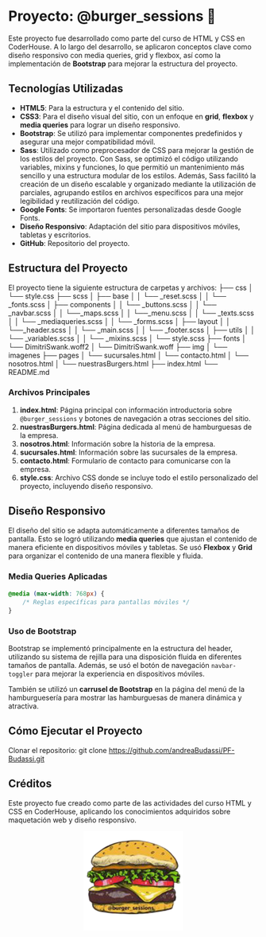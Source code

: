 # Proyecto: @burger_sessions 🍔

Este proyecto fue desarrollado como parte del curso de HTML y CSS en CoderHouse. A lo largo del desarrollo, se aplicaron conceptos clave como diseño responsivo con media queries, grid y flexbox, así como la implementación de **Bootstrap** para mejorar la estructura del proyecto. 

## Tecnologías Utilizadas

- **HTML5**: Para la estructura y el contenido del sitio.
- **CSS3**: Para el diseño visual del sitio, con un enfoque en **grid**, **flexbox** y **media queries** para lograr un diseño responsivo.
- **Bootstrap**: Se utilizó para implementar componentes predefinidos y asegurar una mejor compatibilidad móvil.
- **Sass**: Utilizado como preprocesador de CSS para mejorar la gestión de los estilos del proyecto. Con Sass, se optimizó el código utilizando variables, mixins y funciones, lo que permitió un mantenimiento más sencillo y una estructura modular de los estilos. Además, Sass facilitó la creación de un diseño escalable y organizado mediante la utilización de parciales, agrupando estilos en archivos específicos para una mejor legibilidad y reutilización del código.
- **Google Fonts**: Se importaron fuentes personalizadas desde Google Fonts.
- **Diseño Responsivo**: Adaptación del sitio para dispositivos móviles, tabletas y escritorios.
- **GitHub**: Repositorio del proyecto.

## Estructura del Proyecto

El proyecto tiene la siguiente estructura de carpetas y archivos:
├── css 
│ └── style.css
├── scss
│ ├── base
│ │   └── _reset.scss 
│ │   └── _fonts.scss
│ ├── components
│ │   └── _buttons.scss
│ │   └── _navbar.scss
│ │   └──_maps.scss
│ │   └──_menu.scss
│ │   └── _texts.scss
│ │   └── _mediaqueries.scss
│ │   └── _forms.scss 
│ ├── layout
│ │   └──_header.scss
│ │   └── _main.scss
│ │   └── _footer.scss
│ ├── utils
│ │   └── _variables.scss
│ │   └── _mixins.scss
│ └── style.scss
├── fonts 
│ └── DimitriSwank.woff2 
│ └── DimitriSwank.woff 
├── img 
│ └── imagenes
├── pages 
│ └── sucursales.html 
│ └── contacto.html 
│ └── nosotros.html 
│ └── nuestrasBurgers.html 
├── index.html 
└── README.md

### Archivos Principales

1. **index.html**: Página principal con información introductoria sobre `@burger_sessions` y botones de navegación a otras secciones del sitio.
2. **nuestrasBurgers.html**: Página dedicada al menú de hamburguesas de la empresa.
3. **nosotros.html**: Información sobre la historia de la empresa.
4. **sucursales.html**: Información sobre las sucursales de la empresa.
5. **contacto.html**: Formulario de contacto para comunicarse con la empresa.
6. **style.css**: Archivo CSS donde se incluye todo el estilo personalizado del proyecto, incluyendo diseño responsivo.

## Diseño Responsivo

El diseño del sitio se adapta automáticamente a diferentes tamaños de pantalla. Esto se logró utilizando **media queries** que ajustan el contenido de manera eficiente en dispositivos móviles y tabletas. Se usó **Flexbox** y **Grid** para organizar el contenido de una manera flexible y fluida.

### Media Queries Aplicadas

```css
@media (max-width: 768px) {
    /* Reglas específicas para pantallas móviles */
}
```

### Uso de Bootstrap
Bootstrap se implementó principalmente en la estructura del header, utilizando su sistema de rejilla para una disposición fluida en diferentes tamaños de pantalla. Además, se usó el botón de navegación `navbar-toggler` para mejorar la experiencia en dispositivos móviles.

También se utilizó un **carrusel de Bootstrap** en la página del menú de la hamburguesería para mostrar las hamburguesas de manera dinámica y atractiva.

## Cómo Ejecutar el Proyecto
Clonar el repositorio:
git clone https://github.com/andreaBudassi/PF-Budassi.git

## Créditos
Este proyecto fue creado como parte de las actividades del curso HTML y CSS en CoderHouse, aplicando los conocimientos adquiridos sobre maquetación web y diseño responsivo.

<p align="center">
  <img src="img/logo.png" alt="Logo de Burger Sessions" width="200">
</p>

